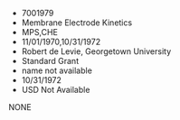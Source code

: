 * 7001979
* Membrane Electrode Kinetics
* MPS,CHE
* 11/01/1970,10/31/1972
* Robert de Levie, Georgetown University
* Standard Grant
*   name not available
* 10/31/1972
* USD Not Available

NONE